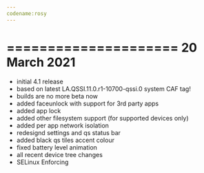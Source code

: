 ```yaml
---
codename:rosy
---
```

=====================
    20 March 2021
=====================

- initial 4.1 release
- based on latest LA.QSSI.11.0.r1-10700-qssi.0 system CAF tag!
- builds are no more beta now
- added faceunlock with support for 3rd party apps
- added app lock
- added other filesystem support (for supported devices only)
- added per app network isolation
- redesignd settings and qs status bar
- added black qs tiles accent colour
- fixed battery level animation
- all recent device tree changes
- SELinux Enforcing
